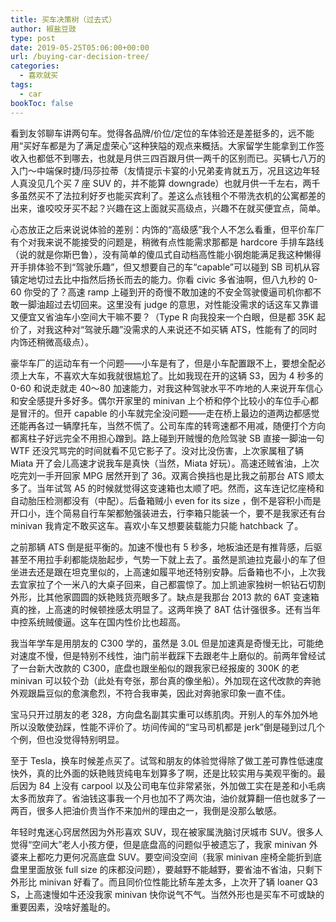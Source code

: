 ```yaml
---
title: 买车决策树（过去式）
author: 椒盐豆豉
type: post
date: 2019-05-25T05:06:00+00:00
url: /buying-car-decision-tree/
categories:
  - 喜欢就买
tags:
  - car
bookToc: false
---
```

 
看到友邻聊车讲两句车。觉得各品牌/价位/定位的车体验还是差挺多的，远不能用“买好车都是为了满足虚荣心”这种狭隘的观点来概括。大家留学生能拿到工作签收入也都低不到哪去，也就是月供三四百跟月供一两千的区别而已。买辆七八万的入门～中端保时捷/玛莎拉蒂（友情提示卡宴的小兄弟麦肯就五万，况且这边年轻人真没见几个买 7 座 SUV 的，并不能算 downgrade）也就月供一千左右，两千多虽然买不了法拉利好歹也能买宾利了。差这么点钱租个不带洗衣机的公寓都差的出来，谁咬咬牙买不起？兴趣在这上面就买高级点，兴趣不在就买便宜点，简单。

心态放正之后来说说体验的差别：内饰的“高级感”我个人不怎么看重，但平价车厂有个对我来说不能接受的问题是，稍微有点性能需求那都是 hardcore 手排车路线（说的就是你斯巴鲁），没有简单的傻瓜式自动档高性能小钢炮能满足我这种懒得开手排体验不到“驾驶乐趣”，但又想要自己的车“capable”可以碰到 SB 司机从容镇定地切过去比中指然后扬长而去的能力。你看 civic 多省油啊，但八九秒的 0-60 你受的了？高速 ramp 上碰到开的奇慢不敢加速的不安全驾驶傻逼司机你都不敢一脚油超过去切回来。这里没有 judge 的意思，对性能没需求的话这车又靠谱又便宜又省油车小空间大干嘛不要？（Type R 向我投来一个白眼，但是都 35K 起价了，对我这种对“驾驶乐趣”没需求的人来说还不如买辆 ATS，性能有了的同时内饰还稍微高级点）。

豪华车厂的运动车有一个问题——小车是有了，但是小车配置跟不上，要想全配必须上大车，不喜欢大车如我就很尴尬了。比如我现在开的这辆 S3，因为 4 秒多的 0-60 和说走就走 40～80 加速能力，对我这种驾驶水平不咋地的人来说开车信心和安全感提升多好多。偶尔开家里的 minivan 上个桥和停个比较小的车位手心都是冒汗的。但开 capable 的小车就完全没问题——走在桥上最边的道两边都感觉还能再各过一辆摩托车，当然不慌了。公司车库的转弯速都不用减，随便打个方向都离柱子好远完全不用担心蹭到。路上碰到开贼慢的危险驾驶 SB 直接一脚油一句 WTF 还没咒骂完的时间就看不见它影子了。没对比没伤害，上次家属租了辆 Miata 开了会儿高速才说我车是真快（当然，Miata 好玩）。高速还贼省油，上次吃完刘一手开回家 MPG 居然开到了 36。双离合换挡也是比我之前那台 ATS 顺太多了。当年试驾 A5 的时候就觉得这变速箱也太顺了吧。然而，这车连记忆座椅和自动胎压检测都没有（中配）。后备箱贼小 even for its size ，倒不是容积小而是开口小，连个简易自行车架都勉强装进去，行李箱只能装一个，要不是我家还有台 minivan 我肯定不敢买这车。喜欢小车又想要装载能力只能 hatchback 了。

之前那辆 ATS 倒是挺平衡的。加速不慢也有 5 秒多，地板油还是有推背感，后驱甚至不用拉手刹都能烧胎起步，气势一下就上去了。虽然是凯迪拉克最小的车了但坐进去还是跟在坦克里似的，上高速如履平地还特别安静。后备箱也不小，上次我去宜家拉了个一米八的大桌子回来，自己都震惊了。加上凯迪家独树一帜钻石切割外形，比其他家圆圆的妖艳贱货亮眼多了。缺点是我那台 2013 款的 6AT 变速箱真的挫，上高速的时候顿挫感太明显了。这两年换了 8AT 估计强很多。还有当年中控系统贼傻逼。这车在国内性价比也超高。

我当年学车是用朋友的 C300 学的，虽然是 3.0L 但是加速真是奇慢无比，可能绝对速度不慢，但是特别不线性，油门前半截踩下去跟老牛上磨似的。前两年曾经试了一台新大改款的 C300，底盘也跟坐船似的跟我家已经报废的 300K 的老 minivan 可以较个劲（此处有夸张，那台真的像坐船）。外加现在这代改款的奔驰外观跟扁豆似的愈演愈烈，不符合我审美，因此对奔驰家印象一直不佳。

宝马只开过朋友的老 328，方向盘名副其实重可以练肌肉。开别人的车外加外地所以没敢使劲踩，性能不评价了。坊间传闻的“宝马司机都是 jerk”倒是碰到过几个个例，但也没觉得特别明显。

至于 Tesla，换车时候差点买了。试驾和朋友的体验觉得除了做工差可靠性低速度快外，真的比外面的妖艳贱货纯电车划算多了啊，还是比较实用与美观平衡的。最后因为 84 上没有 carpool 以及公司电车位非常紧张，外加做工实在是差和小毛病太多而放弃了。省油钱这事我一个月也加不了两次油，油价就算翻一倍也就多了一两百，很多人把油价贵当作不来加州的理由之一，我倒是没那么敏感。

年轻时鬼迷心窍居然因为外形喜欢 SUV，现在被家属洗脑讨厌城市 SUV。很多人觉得“空间大”老人小孩方便，但是底盘高的问题似乎被遗忘了，我家 minivan 外婆来上都吃力更何况高底盘 SUV。要空间没空间（我家 minivan 座椅全能折到底盘里里面放张 full size 的床都没问题），要越野不能越野，要省油不省油，只剩下外形比 minivan 好看了。而且同价位性能比轿车差太多，上次开了辆 loaner Q3 S，上高速慢如牛还没我家 minivan 快你说气不气。当然外形也是买车不可或缺的重要因素，没啥好羞耻的。

